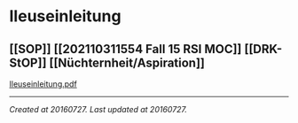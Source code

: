 # Ileuseinleitung
 [[SOP]] [[202110311554 Fall 15 RSI MOC]] [[DRK-StOP]] [[Nüchternheit/Aspiration]] 
---



[Ileuseinleitung.pdf](./resources/201607271043.29_Ileuseinleitung.resources/Ileuseinleitung.pdf)

---

_Created at 20160727._
_Last updated at 20160727._



